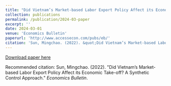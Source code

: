```yaml
---
title: "Did Vietnam’s Market-based Labor Export Policy Affect its Economic Take-off? A Synthetic Control Approach"
collection: publications
permalink: /publication/2024-03-paper
excerpt: ''
date: 2024-03-01
venue: 'Economics Bulletin'
paperurl: 'http://www.accessecon.com/pubs/eb/'
citation: 'Sun, Mingchao. (2022). &quot;Did Vietnam’s Market-based Labor Export Policy Affect its Economic Take-off? A Synthetic Control Approach.&quot; <i>Economics Bulletin</i>.'
---
```


[Download paper here](http://www.accessecon.com/pubs/eb/)

Recommended citation: Sun, Mingchao. (2022). "Did Vietnam’s Market-based Labor Export Policy Affect its Economic Take-off? A Synthetic Control Approach." <i>Economics Bulletin</i>.
